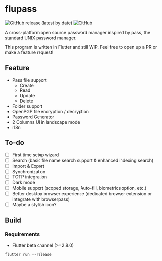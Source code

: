 # flupass

![GitHub release (latest by date)](https://img.shields.io/github/v/release/ryans233/flupass?style=flat-square) ![GitHub](https://img.shields.io/github/license/ryans233/flupass?color=orange&style=flat-square)

A cross-platform open source password manager inspired by pass, the standard UNIX password manager.

This program is written in Flutter and still WIP. Feel free to open up a PR or make a feature request!

## Feature
- Pass file support
  - Create
  - Read
  - Update
  - Delete
- Folder support
- OpenPGP file encryption / decryption
- Password Generator
- 2 Columns UI in landscape mode
- i18n

## To-do

- [ ] First time setup wizard
- [ ] Search (basic file name search support & enhanced indexing search)
- [ ] Import & Export
- [ ] Synchronization
- [ ] TOTP integration
- [ ] Dark mode
- [ ] Mobile support (scoped storage, Auto-fill, biometrics option, etc.)
- [ ] Better desktop browser experience (dedicated browser extension or integrate with browserpass)
- [ ] Maybe a stylish icon?

## Build

### Requirements

- Flutter beta channel (>=2.8.0)

```shell
flutter run --release
```

